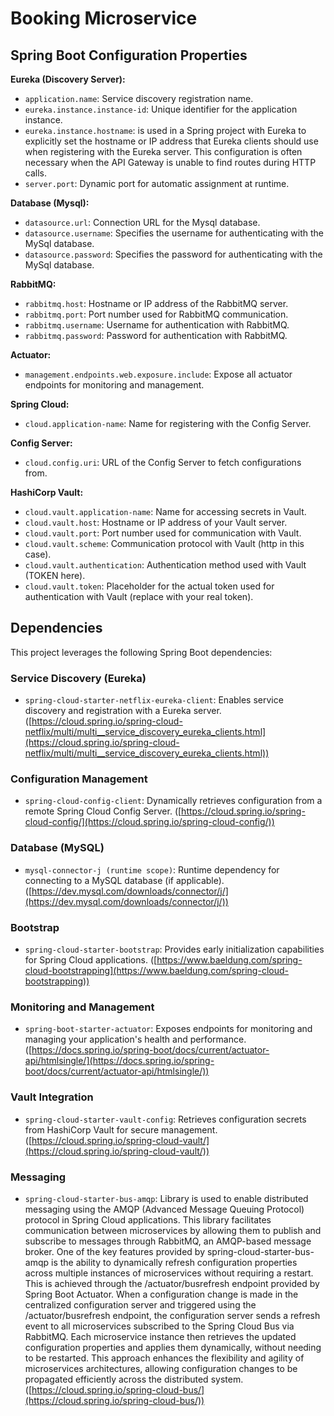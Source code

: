 # Booking Microservice

## Spring Boot Configuration Properties

**Eureka (Discovery Server):**

- `application.name`: Service discovery registration name.
- `eureka.instance.instance-id`: Unique identifier for the application instance.
- `eureka.instance.hostname`: is used in a Spring project with Eureka to explicitly set the hostname or IP address that Eureka clients should use when registering with the Eureka server. This configuration is often necessary when the API Gateway is unable to find routes during HTTP calls.
- `server.port`: Dynamic port for automatic assignment at runtime.

**Database (Mysql):**

- `datasource.url`: Connection URL for the Mysql database.
- `datasource.username`: Specifies the username for authenticating with the MySql database.
- `datasource.password`: Specifies the password for authenticating with the MySql database.

**RabbitMQ:**

- `rabbitmq.host`: Hostname or IP address of the RabbitMQ server.
- `rabbitmq.port`: Port number used for RabbitMQ communication.
- `rabbitmq.username`: Username for authentication with RabbitMQ.
- `rabbitmq.password`: Password for authentication with RabbitMQ.

**Actuator:**

- `management.endpoints.web.exposure.include`: Expose all actuator endpoints for monitoring and management.

**Spring Cloud:**

- `cloud.application-name`: Name for registering with the Config Server.

**Config Server:**

- `cloud.config.uri`: URL of the Config Server to fetch configurations from.

**HashiCorp Vault:**

- `cloud.vault.application-name`: Name for accessing secrets in Vault.
- `cloud.vault.host`: Hostname or IP address of your Vault server.
- `cloud.vault.port`: Port number used for communication with Vault.
- `cloud.vault.scheme`: Communication protocol with Vault (http in this case).
- `cloud.vault.authentication`: Authentication method used with Vault (TOKEN here).
- `cloud.vault.token`: Placeholder for the actual token used for authentication with Vault (replace with your real token).


## Dependencies

This project leverages the following Spring Boot dependencies:

### Service Discovery (Eureka)

- `spring-cloud-starter-netflix-eureka-client`: Enables service discovery and registration with a Eureka server. ([https://cloud.spring.io/spring-cloud-netflix/multi/multi__service_discovery_eureka_clients.html](https://cloud.spring.io/spring-cloud-netflix/multi/multi__service_discovery_eureka_clients.html))

### Configuration Management

- `spring-cloud-config-client`: Dynamically retrieves configuration from a remote Spring Cloud Config Server. ([https://cloud.spring.io/spring-cloud-config/](https://cloud.spring.io/spring-cloud-config/))

### Database (MySQL)

- `mysql-connector-j (runtime scope)`: Runtime dependency for connecting to a MySQL database (if applicable). ([https://dev.mysql.com/downloads/connector/j/](https://dev.mysql.com/downloads/connector/j/))

### Bootstrap

- `spring-cloud-starter-bootstrap`: Provides early initialization capabilities for Spring Cloud applications. ([https://www.baeldung.com/spring-cloud-bootstrapping](https://www.baeldung.com/spring-cloud-bootstrapping))

### Monitoring and Management

- `spring-boot-starter-actuator`: Exposes endpoints for monitoring and managing your application's health and performance. ([https://docs.spring.io/spring-boot/docs/current/actuator-api/htmlsingle/](https://docs.spring.io/spring-boot/docs/current/actuator-api/htmlsingle/))

### Vault Integration

- `spring-cloud-starter-vault-config`: Retrieves configuration secrets from HashiCorp Vault for secure management. ([https://cloud.spring.io/spring-cloud-vault/](https://cloud.spring.io/spring-cloud-vault/))

### Messaging

- `spring-cloud-starter-bus-amqp`: Library is used to enable distributed messaging using the AMQP (Advanced Message Queuing Protocol) protocol in Spring Cloud applications. This library facilitates communication between microservices by allowing them to publish and subscribe to messages through RabbitMQ, an AMQP-based message broker. One of the key features provided by spring-cloud-starter-bus-amqp is the ability to dynamically refresh configuration properties across multiple instances of microservices without requiring a restart. This is achieved through the /actuator/busrefresh endpoint provided by Spring Boot Actuator. When a configuration change is made in the centralized configuration server and triggered using the /actuator/busrefresh endpoint, the configuration server sends a refresh event to all microservices subscribed to the Spring Cloud Bus via RabbitMQ. Each microservice instance then retrieves the updated configuration properties and applies them dynamically, without needing to be restarted. This approach enhances the flexibility and agility of microservices architectures, allowing configuration changes to be propagated efficiently across the distributed system. ([https://cloud.spring.io/spring-cloud-bus/](https://cloud.spring.io/spring-cloud-bus/))